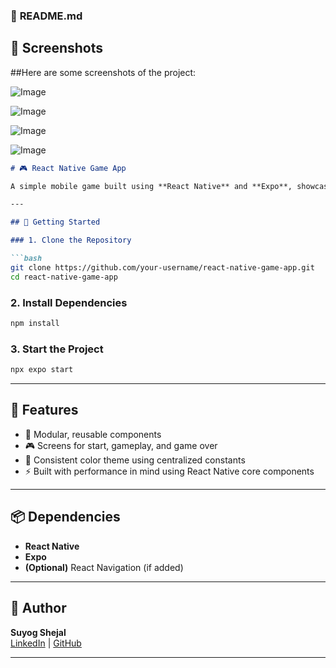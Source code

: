 ### 📌 **README.md**

## 📸 Screenshots


##Here are some screenshots of the project:

![Image](https://github.com/user-attachments/assets/e4568788-7d6c-49c0-a777-d145c5e577ea)

![Image](https://github.com/user-attachments/assets/93f0cd82-8724-4dfb-a159-6e854b94afaa)

![Image](https://github.com/user-attachments/assets/4103aafd-20a9-4dcb-8287-634294fd5fb2)

![Image](https://github.com/user-attachments/assets/e3bedaf2-c06d-4a99-9daa-38699453e6ef)

```markdown
# 🎮 React Native Game App

A simple mobile game built using **React Native** and **Expo**, showcasing clean UI components, screen navigation, and modular code. Great for learning the basics of React Native development.

---

## 🚀 Getting Started

### 1. Clone the Repository

```bash
git clone https://github.com/your-username/react-native-game-app.git
cd react-native-game-app
```

### 2. Install Dependencies

```bash
npm install
```

### 3. Start the Project

```bash
npx expo start
```

---

## 📱 Features

- 🧩 Modular, reusable components
- 🎮 Screens for start, gameplay, and game over
- 🎨 Consistent color theme using centralized constants
- ⚡ Built with performance in mind using React Native core components

---

## 📦 Dependencies

- **React Native**
- **Expo**
- **(Optional)** React Navigation (if added)

---

## 🙌 Author

**Suyog Shejal**  
[LinkedIn](https://www.linkedin.com/in/suyog-shejal-8637a3316) | [GitHub](https://github.com/suyogshejal2004)

---



